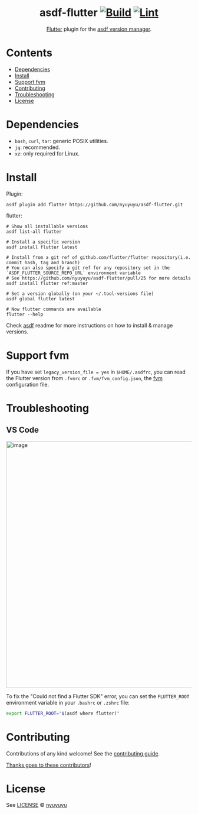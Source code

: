 <div align="center">

# asdf-flutter [![Build](https://github.com/nyuyuyu/asdf-flutter/actions/workflows/build.yml/badge.svg)](https://github.com/nyuyuyu/asdf-flutter/actions/workflows/build.yml) [![Lint](https://github.com/nyuyuyu/asdf-flutter/actions/workflows/lint.yml/badge.svg)](https://github.com/nyuyuyu/asdf-flutter/actions/workflows/lint.yml)

[Flutter](https://flutter.dev/) plugin for the [asdf version manager](https://asdf-vm.com).

</div>

# Contents

- [Dependencies](#dependencies)
- [Install](#install)
- [Support fvm](#support-fvm)
- [Contributing](#contributing)
- [Troubleshooting](#troubleshooting)
- [License](#license)

# Dependencies

- `bash`, `curl`, `tar`: generic POSIX utilities.
- `jq`: recommended.
- `xz`: only required for Linux.

# Install

Plugin:

```shell
asdf plugin add flutter https://github.com/nyuyuyu/asdf-flutter.git
```

flutter:

```shell
# Show all installable versions
asdf list-all flutter

# Install a specific version
asdf install flutter latest

# Install from a git ref of github.com/flutter/flutter repository(i.e. commit hash, tag and branch)
# You can also specify a git ref for any repository set in the `ASDF_FLUTTER_SOURCE_REPO_URL` environment variable
# See https://github.com/nyuyuyu/asdf-flutter/pull/25 for more details
asdf install flutter ref:master

# Set a version globally (on your ~/.tool-versions file)
asdf global flutter latest

# Now flutter commands are available
flutter --help
```

Check [asdf](https://github.com/asdf-vm/asdf) readme for more instructions on how to
install & manage versions.

# Support fvm

If you have set `legacy_version_file = yes` in `$HOME/.asdfrc`, you can read the Flutter version from `.fvmrc` or `.fvm/fvm_config.json`, the [fvm](https://fvm.app/) configuration file.

# Troubleshooting

## VS Code

<img width="668" alt="image" src="https://user-images.githubusercontent.com/877327/158042623-290554da-0b9d-4fe0-b91b-c85b9c48e2d1.png">

To fix the "Could not find a Flutter SDK" error, you can set the `FLUTTER_ROOT` environment variable in your `.bashrc` or `.zshrc` file:

```bash
export FLUTTER_ROOT="$(asdf where flutter)"
```

# Contributing

Contributions of any kind welcome! See the [contributing guide](contributing.md).

[Thanks goes to these contributors](https://github.com/nyuyuyu/asdf-flutter/graphs/contributors)!

# License

See [LICENSE](LICENSE) © [nyuyuyu](https://github.com/nyuyuyu/)
